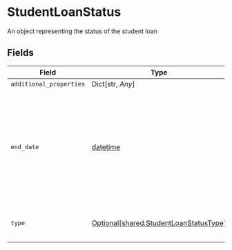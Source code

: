 # StudentLoanStatus

An object representing the status of the student loan


## Fields

| Field                                                                                                                                                       | Type                                                                                                                                                        | Required                                                                                                                                                    | Description                                                                                                                                                 |
| ----------------------------------------------------------------------------------------------------------------------------------------------------------- | ----------------------------------------------------------------------------------------------------------------------------------------------------------- | ----------------------------------------------------------------------------------------------------------------------------------------------------------- | ----------------------------------------------------------------------------------------------------------------------------------------------------------- |
| `additional_properties`                                                                                                                                     | Dict[str, *Any*]                                                                                                                                            | :heavy_minus_sign:                                                                                                                                          | N/A                                                                                                                                                         |
| `end_date`                                                                                                                                                  | [datetime](https://docs.python.org/3/library/datetime.html#datetime-objects)                                                                                | :heavy_check_mark:                                                                                                                                          | The date until which the loan will be in its current status. Dates are returned in an [ISO 8601](https://wikipedia.org/wiki/ISO_8601) format (YYYY-MM-DD).<br/> |
| `type`                                                                                                                                                      | [Optional[shared.StudentLoanStatusType]](../../models/shared/studentloanstatustype.md)                                                                      | :heavy_check_mark:                                                                                                                                          | The status type of the student loan                                                                                                                         |